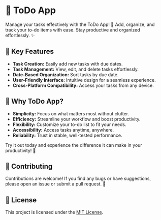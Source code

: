# 📝 ToDo App

Manage your tasks effectively with the ToDo App! 🚀 Add, organize, and track your to-do items with ease. Stay productive and organized effortlessly. ✨

## 🌟 Key Features

- **Task Creation:** Easily add new tasks with due dates.
- **Task Management:** View, edit, and delete tasks effortlessly.
- **Date-Based Organization:** Sort tasks by due date.
- **User-Friendly Interface:** Intuitive design for a seamless experience.
- **Cross-Platform Compatibility:** Access your tasks from any device.

## 🚀 Why ToDo App?

- **Simplicity:** Focus on what matters most without clutter.
- **Efficiency:** Streamline your workflow and boost productivity.
- **Flexibility:** Customize your to-do list to fit your needs.
- **Accessibility:** Access tasks anytime, anywhere.
- **Reliability:** Trust in stable, well-tested performance.

Try it out today and experience the difference it can make in your productivity! 🎉


## 🤝 Contributing

Contributions are welcome! If you find any bugs or have suggestions, please open an issue or submit a pull request. 🙌

## 📄 License

This project is licensed under the [MIT License](LICENSE).
